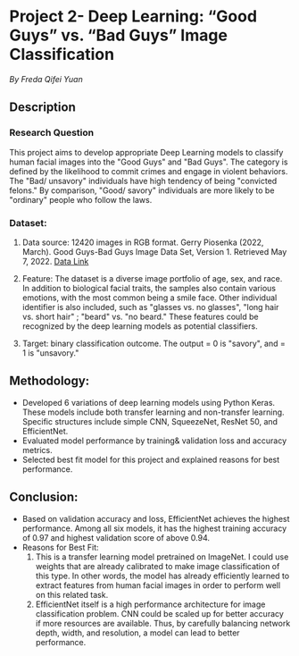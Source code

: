 # Project 2- Deep Learning: “Good Guys” vs. “Bad Guys” Image Classification 
*By Freda Qifei Yuan*

## Description
### Research Question
This project aims to develop appropriate Deep Learning models to classify human facial images into the "Good Guys" and "Bad Guys". The category is defined by the likelihood to commit crimes and engage in violent behaviors. The "Bad/ unsavory" individuals have high tendency of being "convicted felons." By comparison, "Good/ savory" individuals are more likely to be "ordinary" people who follow the laws.


### Dataset: 

1. Data source: 12420 images in RGB format. Gerry Piosenka (2022, March). Good Guys-Bad Guys Image Data Set, Version 1. Retrieved May 7, 2022. [Data Link](https://www.kaggle.com/datasets/gpiosenka/good-guysbad-guys-image-data-set)

2. Feature: The dataset is a diverse image portfolio of age, sex, and race. In addition to biological facial traits, the samples also contain various emotions, with the most common being a smile face. Other individual identifier is also included, such as "glasses vs. no glasses", "long hair vs. short hair" ; "beard" vs. "no beard." These features could be recognized by the deep learning models as potential classifiers.

3. Target: binary classification outcome. The output = 0 is "savory", and = 1 is "unsavory."


## Methodology: 
-	Developed 6 variations of deep learning models using Python Keras. These models include both transfer learning and non-transfer learning. Specific structures include simple CNN, SqueezeNet, ResNet 50, and EfficientNet. 
-	Evaluated model performance by training& validation loss and accuracy metrics. 
- Selected best fit model for this project and explained reasons for best performance.

## Conclusion: 
- Based on validation accuracy and loss, EfficientNet achieves the highest performance. Among all six models, it has the highest training accuracy of 0.97 and highest validation score of above 0.94. 
- Reasons for Best Fit:
  1. This is a transfer learning model pretrained on ImageNet. I could use weights that are already calibrated to make image classification of this type. In other words, the model has already efficiently learned to extract features from human facial images in order to perform well on this related task.
  2. EfficientNet itself is a high performance architecture for image classification problem. CNN could be scaled up for better accuracy if more resources are available. Thus, by carefully balancing network depth, width, and resolution, a model can lead to better performance. 
